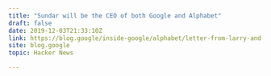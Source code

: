 ```yaml
---
title: "Sundar will be the CEO of both Google and Alphabet"
draft: false
date: 2019-12-03T21:33:10Z
link: https://blog.google/inside-google/alphabet/letter-from-larry-and-sergey?utm_medium=RSS&utm_source=hune
site: blog.google
topic: Hacker News  

---
```


